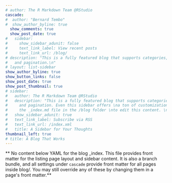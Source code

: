 ```yaml
---
# author: The R Markdown Team @RStudio
cascade:
#  author: "Bernard Tembo"
#  show_author_byline: true
  show_comments: true
  show_post_date: true
#   sidebar:
#     show_sidebar_adunit: false
#     text_link_label: View recent posts
#     text_link_url: /blog/
# description: "This is a fully featured blog that supports categories, \ntags, series,
#   and pagination.\n"
# layout: list-sidebar
show_author_byline: true
show_button_links: false
show_post_date: true
show_post_thumbnail: true
# sidebar:
#   author: The R Markdown Team @RStudio
#   description: "This is a fully featured blog that supports categories,\ntags, series,
#     and pagination. Even this sidebar offers \na ton of customizations.\n\nCheck out
#     the _index.md file in the /blog folder \nto edit this content. \n"
#   show_sidebar_adunit: true
#   text_link_label: Subscribe via RSS
#   text_link_url: /index.xml
#   title: A Sidebar for Your Thoughts
thumbnail_left: true
# title: A Blog That Works
---
```


** No content below YAML for the blog _index. This file provides front matter for the listing page layout and sidebar content. It is also a branch bundle, and all settings under `cascade` provide front matter for all pages inside blog/. You may still override any of these by changing them in a page's front matter.**
